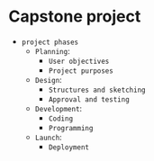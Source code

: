 # Capstone project

- `project phases`
    - `Planning`: 
        - `User objectives`
        - `Project purposes`
    - `Design`: 
        - `Structures and sketching`
        - `Approval and testing`
    - `Development`: 
        - `Coding`
        - `Programming`
    - `Launch`: 
        - `Deployment`